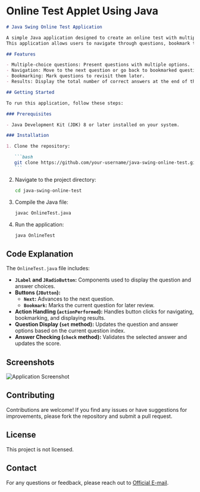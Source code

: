# Online Test Applet Using Java

````markdown
# Java Swing Online Test Application

A simple Java application designed to create an online test with multiple-choice questions.
This application allows users to navigate through questions, bookmark them for later, and view their results.

## Features

- Multiple-choice questions: Present questions with multiple options.
- Navigation: Move to the next question or go back to bookmarked questions.
- Bookmarking: Mark questions to revisit them later.
- Results: Display the total number of correct answers at the end of the test.

## Getting Started

To run this application, follow these steps:

### Prerequisites

- Java Development Kit (JDK) 8 or later installed on your system.

### Installation

1. Clone the repository:

   ```bash
   git clone https://github.com/your-username/java-swing-online-test.git
   ```
````

2. Navigate to the project directory:

   ```bash
   cd java-swing-online-test
   ```

3. Compile the Java file:

   ```bash
   javac OnlineTest.java
   ```

4. Run the application:

   ```bash
   java OnlineTest
   ```

## Code Explanation

The `OnlineTest.java` file includes:

- **`JLabel` and `JRadioButton`:** Components used to display the question and answer choices.
- **Buttons (`JButton`):**
  - **`Next`:** Advances to the next question.
  - **`Bookmark`:** Marks the current question for later review.
- **Action Handling (`actionPerformed`):** Handles button clicks for navigating, bookmarking, and displaying results.
- **Question Display (`set` method):** Updates the question and answer options based on the current question index.
- **Answer Checking (`check` method):** Validates the selected answer and updates the score.

## Screenshots

![Application Screenshot](screenshot.png) <!-- Replace with an actual screenshot of your application -->

## Contributing

Contributions are welcome! If you find any issues or have suggestions for improvements, please fork the repository and submit a pull request.

## License

This project is not licensed.

## Contact

For any questions or feedback, please reach out to [Official E-mail](localhostcmr@gmail.com).
